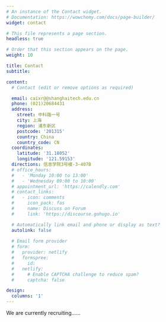 ```yaml
---
# An instance of the Contact widget.
# Documentation: https://wowchemy.com/docs/page-builder/
widget: contact

# This file represents a page section.
headless: true

# Order that this section appears on the page.
weight: 10

title: Contact
subtitle:

content:
  # Contact (edit or remove options as required)

  email: caixr@@shanghaitech.edu.cn
  phone: (021)20684431
  address:
    street: 中科路一号
    city: 上海
    region: 浦东新区
    postcode: '201315'
    country: China
    country_code: CN
  coordinates:
    latitude: '31.18052'
    longitude: '121.59153'
  directions: 信息学院3号楼-3-407B
  # office_hours:
  #   - 'Monday 10:00 to 13:00'
  #   - 'Wednesday 09:00 to 10:00'
  # appointment_url: 'https://calendly.com'
  # contact_links:
  #   - icon: comments
  #     icon_pack: fas
  #     name: Discuss on Forum
  #     link: 'https://discourse.gohugo.io'

  # Automatically link email and phone or display as text?
  autolink: false
  
  # Email form provider
  # form:
  #   provider: netlify
  #   formspree:
  #     id:
  #   netlify:
  #     # Enable CAPTCHA challenge to reduce spam?
  #     captcha: false

design:
  columns: '1'
---
```


We are currently recruiting……
